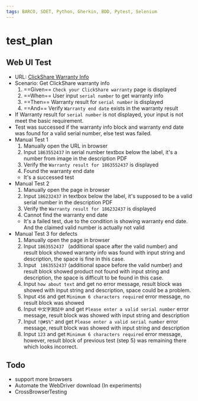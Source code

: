 ```yaml
---
tags: BARCO, SDET, Python, Gherkin, BDD, Pytest, Selenium
---
```

# test_plan

## Web UI Test
- URL: [ClickShare Warranty Info](https://www.barco.com/en/clickshare/support/warranty-info)
- Scenario: Get ClickShare warranty info
    1. ==Given== `Check your ClickShare warranty` page is displayed
    2. ==When== User input `serial number` to get warranty info
    3. ==Then== Warranty result for `serial number` is displayed
    4. ==And== Verify `Warranty end date` exists in the warranty result
- If Warranty result for `serial number` is not displayed, your input is not meet the basic requirement.
- Test was successed if the warranty info block and warranty end date was found for a valid serial number, else test was failed.
- Manual Test 1
    1. Manually open the URL in browser
    2. Input `1863552437` in serial number textbox below the label, it's a number from image in the description PDF
    3. Verify the `Warranty result for 1863552437` is displayed
    4. Found the warranty end date
    - It's a successed test
- Manual Test 2
    1. Manually open the page in browser
    2. Input `186232437` in textbox below the label, it's supposed to be a valid serial number in the description PDF
    3. Verify the `Warranty result for 186232437` is displayed
    4. Cannot find the warranty end date
    - It's a failed test, due to the condition is showing warranty end date.  And the claimed valid number is actually not valid
- Manual Test 3 for defects
    1. Manually open the page in browser
    2. Input `1863552437 ` (additional space after the valid number) and result block showed warranty info was found with input string and description, the space is fine in this case.
    3. Input ` 1863552437` (additional space before the valid number) and result block showed product not found with input string and description, the space is difficult to be found in this case.
    4. Input `how about text` and get no error message, result block was showed with input string and description, space could be a problem.
    5. Input `456` and get `Minimum 6 characters required` error message, no result block was showed
    6. Input `中文字測試中` and get `Please enter a valid serial number` error message, result block was showed with input string and description
    7. Input `!@#$%^` and get `Please enter a valid serial number` error message, result block was showed with input string and description
    8. Input `123` and get `Minimum 6 characters required` error message, however, result block of previous test (step 5) was remaining there which looks incorrect.
## Todo 
- support more browsers
- Automate the WebDriver download (In experiments)
- CrossBrowserTesting
